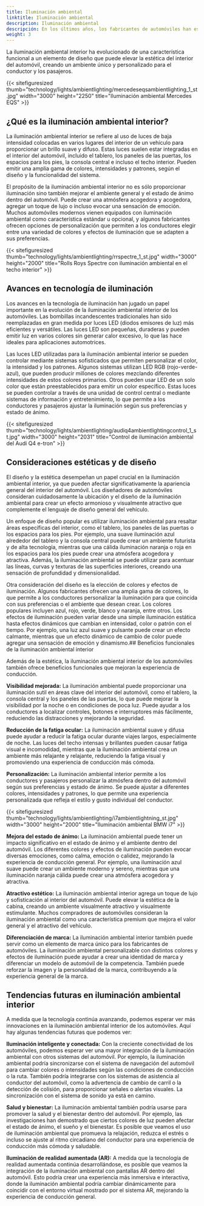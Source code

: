 ```yaml
---
title: Iluminación ambiental
linktitle: Iluminación ambiental
description: Iluminación ambiental
descripción: En los últimos años, los fabricantes de automóviles han estado explorando nuevas formas de mejorar la experiencia en el automóvil, yendo más allá del rendimiento y la comodidad. Una de esas innovaciones que ha ganado popularidad es la iluminación ambiental interior, que utiliza luces ubicadas estratégicamente para crear una atmósfera visualmente atractiva y relajante dentro del vehículo.
weight: 3
---
```

<!-- markdownlint-disable MD033 -->

La iluminación ambiental interior ha evolucionado de una característica funcional a un elemento de diseño que puede elevar la estética del interior del automóvil, creando un ambiente único y personalizado para el conductor y los pasajeros.

{{< sitefiguresized thumb="technology/lights/ambientlighting/mercedeseqsambientlighting_1_st.jpg" width="3000" height="2250" title="Iluminación ambiental Mercedes EQS" >}}

## ¿Qué es la iluminación ambiental interior?

La iluminación ambiental interior se refiere al uso de luces de baja intensidad colocadas en varios lugares del interior de un vehículo para proporcionar un brillo suave y difuso. Estas luces suelen estar integradas en el interior del automóvil, incluido el tablero, los paneles de las puertas, los espacios para los pies, la consola central e incluso el techo interior. Pueden emitir una amplia gama de colores, intensidades y patrones, según el diseño y la funcionalidad del sistema.

El propósito de la iluminación ambiental interior no es sólo proporcionar iluminación sino también mejorar el ambiente general y el estado de ánimo dentro del automóvil. Puede crear una atmósfera acogedora y acogedora, agregar un toque de lujo o incluso evocar una sensación de emoción. Muchos automóviles modernos vienen equipados con iluminación ambiental como característica estándar u opcional, y algunos fabricantes ofrecen opciones de personalización que permiten a los conductores elegir entre una variedad de colores y efectos de iluminación que se adapten a sus preferencias.

{{< sitefiguresized thumb="technology/lights/ambientlighting/rrspectre_1_st.jpg" width="3000" height="2000" title="Rolls Roys Spectre con iluminación ambiental en el techo interior" >}}

## Avances en tecnología de iluminación

Los avances en la tecnología de iluminación han jugado un papel importante en la evolución de la iluminación ambiental interior de los automóviles. Las bombillas incandescentes tradicionales han sido reemplazadas en gran medida por luces LED (diodos emisores de luz) más eficientes y versátiles. Las luces LED son pequeñas, duraderas y pueden emitir luz en varios colores sin generar calor excesivo, lo que las hace ideales para aplicaciones automotrices.

Las luces LED utilizadas para la iluminación ambiental interior se pueden controlar mediante sistemas sofisticados que permiten personalizar el color, la intensidad y los patrones. Algunos sistemas utilizan LED RGB (rojo-verde-azul), que pueden producir millones de colores mezclando diferentes intensidades de estos colores primarios. Otros pueden usar LED de un solo color que están preestablecidos para emitir un color específico. Estas luces se pueden controlar a través de una unidad de control central o mediante sistemas de información y entretenimiento, lo que permite a los conductores y pasajeros ajustar la iluminación según sus preferencias y estado de ánimo.

{{< sitefiguresized thumb="technology/lights/ambientlighting/audiq4ambientlightingcontrol_1_st.jpg" width="3000" height="2031" title="Control de iluminación ambiental del Audi Q4 e-tron" >}}

## Consideraciones estéticas y de diseño

El diseño y la estética desempeñan un papel crucial en la iluminación ambiental interior, ya que pueden afectar significativamente la apariencia general del interior del automóvil. Los diseñadores de automóviles consideran cuidadosamente la ubicación y el diseño de la iluminación ambiental para crear un efecto armonioso y visualmente atractivo que complemente el lenguaje de diseño general del vehículo.

Un enfoque de diseño popular es utilizar iluminación ambiental para resaltar áreas específicas del interior, como el tablero, los paneles de las puertas o los espacios para los pies. Por ejemplo, una suave iluminación azul alrededor del tablero y la consola central puede crear un ambiente futurista y de alta tecnología, mientras que una cálida iluminación naranja o roja en los espacios para los pies puede crear una atmósfera acogedora y atractiva. Además, la iluminación ambiental se puede utilizar para acentuar las líneas, curvas y texturas de las superficies interiores, creando una sensación de profundidad y dimensionalidad.

Otra consideración del diseño es la elección de colores y efectos de iluminación. Algunos fabricantes ofrecen una amplia gama de colores, lo que permite a los conductores personalizar la iluminación para que coincida con sus preferencias o el ambiente que desean crear. Los colores populares incluyen azul, rojo, verde, blanco y naranja, entre otros. Los efectos de iluminación pueden variar desde una simple iluminación estática hasta efectos dinámicos que cambian en intensidad, color o patrón con el tiempo. Por ejemplo, una luz azul suave y pulsante puede crear un efecto calmante, mientras que un efecto dinámico de cambio de color puede agregar una sensación de emoción y dinamismo.## Beneficios funcionales de la iluminación ambiental interior

Además de la estética, la iluminación ambiental interior de los automóviles también ofrece beneficios funcionales que mejoran la experiencia de conducción.

**Visibilidad mejorada:** La iluminación ambiental puede proporcionar una iluminación sutil en áreas clave del interior del automóvil, como el tablero, la consola central y los paneles de las puertas, lo que puede mejorar la visibilidad por la noche o en condiciones de poca luz. Puede ayudar a los conductores a localizar controles, botones e interruptores más fácilmente, reduciendo las distracciones y mejorando la seguridad.

**Reducción de la fatiga ocular:** La iluminación ambiental suave y difusa puede ayudar a reducir la fatiga ocular durante viajes largos, especialmente de noche. Las luces del techo intensas y brillantes pueden causar fatiga visual e incomodidad, mientras que la iluminación ambiental crea un ambiente más relajante y relajante, reduciendo la fatiga visual y promoviendo una experiencia de conducción más cómoda.

**Personalización:** La iluminación ambiental interior permite a los conductores y pasajeros personalizar la atmósfera dentro del automóvil según sus preferencias y estado de ánimo. Se puede ajustar a diferentes colores, intensidades y patrones, lo que permite una experiencia personalizada que refleja el estilo y gusto individual del conductor.

{{< sitefiguresized thumb="technology/lights/ambientlighting/i7ambientlightning_st.jpg" width="3000" height="2000" title="Iluminación ambiental BMW i7" >}}

**Mejora del estado de ánimo:** La iluminación ambiental puede tener un impacto significativo en el estado de ánimo y el ambiente dentro del automóvil. Los diferentes colores y efectos de iluminación pueden evocar diversas emociones, como calma, emoción o calidez, mejorando la experiencia de conducción general. Por ejemplo, una iluminación azul suave puede crear un ambiente moderno y sereno, mientras que una iluminación naranja cálida puede crear una atmósfera acogedora y atractiva.

**Atractivo estético:** La iluminación ambiental interior agrega un toque de lujo y sofisticación al interior del automóvil. Puede elevar la estética de la cabina, creando un ambiente visualmente atractivo y visualmente estimulante. Muchos compradores de automóviles consideran la iluminación ambiental como una característica premium que mejora el valor general y el atractivo del vehículo.

**Diferenciación de marca:** La iluminación ambiental interior también puede servir como un elemento de marca único para los fabricantes de automóviles. La iluminación ambiental personalizable con distintos colores y efectos de iluminación puede ayudar a crear una identidad de marca y diferenciar un modelo de automóvil de la competencia. También puede reforzar la imagen y la personalidad de la marca, contribuyendo a la experiencia general de la marca.

## Tendencias futuras en iluminación ambiental interior

A medida que la tecnología continúa avanzando, podemos esperar ver más innovaciones en la iluminación ambiental interior de los automóviles. Aquí hay algunas tendencias futuras que podemos ver:

**Iluminación inteligente y conectada:** Con la creciente conectividad de los automóviles, podemos esperar ver una mayor integración de la iluminación ambiental con otros sistemas del automóvil. Por ejemplo, la iluminación ambiental podría sincronizarse con el sistema de navegación del automóvil para cambiar colores o intensidades según las condiciones de conducción o la ruta. También podría integrarse con los sistemas de asistencia al conductor del automóvil, como la advertencia de cambio de carril o la detección de colisión, para proporcionar señales o alertas visuales. La sincronización con el sistema de sonido ya está en camino.

**Salud y bienestar:** La iluminación ambiental también podría usarse para promover la salud y el bienestar dentro del automóvil. Por ejemplo, las investigaciones han demostrado que ciertos colores de luz pueden afectar el estado de ánimo, el sueño y el bienestar. Es posible que veamos el uso de iluminación ambiental que promueva la relajación, reduzca el estrés o incluso se ajuste al ritmo circadiano del conductor para una experiencia de conducción más cómoda y saludable.

**Iluminación de realidad aumentada (AR):** A medida que la tecnología de realidad aumentada continúa desarrollándose, es posible que veamos la integración de la iluminación ambiental con pantallas AR dentro del automóvil. Esto podría crear una experiencia más inmersiva e interactiva, donde la iluminación ambiental podría cambiar dinámicamente para coincidir con el entorno virtual mostrado por el sistema AR, mejorando la experiencia de conducción general.
